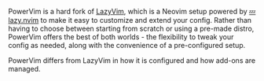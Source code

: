 PowerVim is a hard fork of [LazyVim](https://github.com/LazyVim/LazyVim), which is a Neovim setup
powered by [💤 lazy.nvim](https://github.com/folke/lazy.nvim) to make it easy to customize and extend your config.
Rather than having to choose between starting from scratch or using a
pre-made distro, PowerVim offers the best of both worlds - the flexibility
to tweak your config as needed, along with the convenience of a pre-configured setup.

PowerVim differs from LazyVim in how it is configured and how add-ons are managed.
